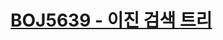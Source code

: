 # [BOJ5639 - 이진 검색 트리](https://www.acmicpc.net/problem/5639)
<!--tags: graph, recursion, traversal, tree-->
